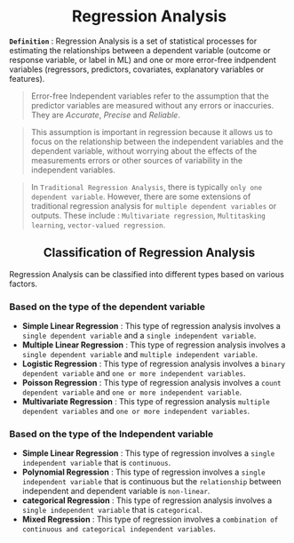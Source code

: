 # <div align = "center">Regression Analysis</div>
**`Definition`** : Regression Analysis is a set of statistical processes for estimating the relationships between a dependent variable (outcome or response variable, or label in ML) and one or more error-free indpendent variables (regressors, predictors, covariates, explanatory variables or features).
> Error-free Independent variables refer to the assumption that the predictor variables are measured without any errors or inaccuries. They are *Accurate*, *Precise* and *Reliable*.

> This assumption is important in regression because it allows us to focus on the relationship between the independent variables and the dependent variable, without worrying about the effects of the measurements errors or other sources of variability in the independent variables.

>In `Traditional Regression Analysis`, there is typically `only one dependent variable`. However, there are some extensions of traditional regression analysis for `multiple dependent variables` or outputs. These include : `Multivariate regression`, `Multitasking learning`, `vector-valued regression`.
## <div align = "center">Classification of Regression Analysis</div>
Regression Analysis can be classified into different types based on various factors.
### Based on the type of the dependent variable
- **Simple Linear Regression** : This type of regression analysis involves a `single dependent variable` and a `single independent variable`.
- **Multiple Linear Regression** : This type of regression analysis involves a `single dependent variable` and `multiple independent variable`.
- **Logistic Regression** : This type of regression analysis involves a `binary dependent variable` and `one or more independent variables`.
- **Poisson Regression** : This type of regression analysis involves a `count dependent variable` and `one or more independent variable`.
- **Multivariate Regression** : This type of regression analysis `multiple dependent variables` and `one or more independent variables`.
### Based on the type of the Independent variable
- **Simple Linear Regression** : This type of regression involves a `single independent variable` that is `continuous`.
- **Polynomial Regression** : This type of regression involves a `single independent variable` that is continuous but the `relationship` between independent and dependent variable is `non-linear`.
- **categorical Regression** : This type of regression analysis involves a `single independent variable` that is `categorical`.
- **Mixed Regression** : This type of regression involves a `combination of continuous and categorical independent variables`.
